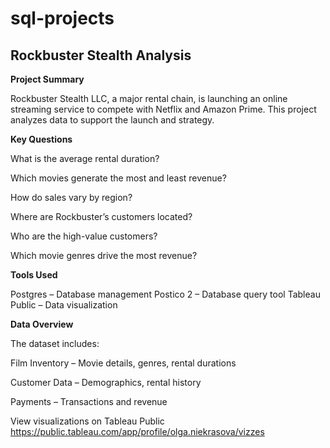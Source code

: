 # sql-projects
## Rockbuster Stealth Analysis

**Project Summary**

Rockbuster Stealth LLC, a major rental chain, is launching an online streaming service to compete with Netflix and Amazon Prime. This project analyzes data to support the launch and strategy.


**Key Questions**

What is the average rental duration?

Which movies generate the most and least revenue?

How do sales vary by region?

Where are Rockbuster’s customers located?

Who are the high-value customers?

Which movie genres drive the most revenue?



**Tools Used**

Postgres – Database management
Postico 2 – Database query tool
Tableau Public – Data visualization


**Data Overview**

The dataset includes:

Film Inventory – Movie details, genres, rental durations

Customer Data – Demographics, rental history

Payments – Transactions and revenue

View visualizations on Tableau Public
https://public.tableau.com/app/profile/olga.niekrasova/vizzes
